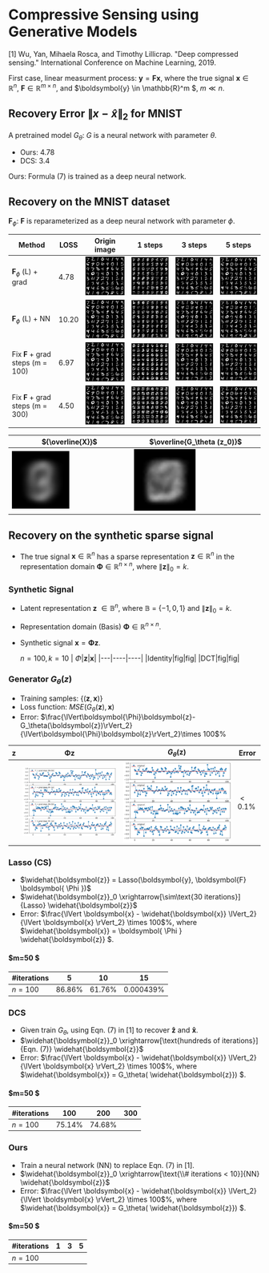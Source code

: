 # Compressive Sensing using Generative Models
 
 [1] Wu, Yan, Mihaela Rosca, and Timothy Lillicrap. "Deep compressed sensing." International Conference on Machine Learning, 2019.
 
 First case, linear measurment process: $\boldsymbol{y} = \boldsymbol{F} \boldsymbol{x}$, where the true signal $\boldsymbol{x} \in \mathbb{R}^n$, $\boldsymbol{F} \in \mathbb{R}^{m \times n}$, and $\boldsymbol{y} \in \mathbb{R}^m $, $m \ll n$.

## Recovery Error $\lVert x-\hat{x}\rVert_2$ for MNIST

A pretrained model $G_\theta$: $G$ is a neural network with parameter $\theta$.

- Ours: 4.78
- DCS: 3.4

Ours: Formula (7) is trained as a deep neural network.

## Recovery on the MNIST dataset

 $\boldsymbol{F}_\phi$: $\boldsymbol{F}$ is reparameterized as a deep neural network with parameter $\phi$.

|Method|LOSS|Origin image| 1 steps|3 steps | 5 steps|
|-------| ----|------- | -----|------ |-----|
|$\boldsymbol{F}_\phi$ (L) + grad|4.78|![alt_text](./fig/origin.png)|![alt_text](./fig/reconstruction_0.png)|![alt_text](./fig/reconstruction_3.png)|![alt_text](./fig/reconstruction_5.png)|
|$\boldsymbol{F}_\phi$ (L) + NN|10.20|![alt_text](./fig/origin.png)|![alt_text](./fig/reconstruction_0_nn.png)|![alt_text](./fig/reconstruction_3_nn.png)|![alt_text](./fig/reconstruction_5_nn.png)|
|Fix $\boldsymbol{F}$ + grad steps          (m = 100) |6.97|![alt_text](./fig/origin.png)|![alt_text](./fig/reconstruction_0_4_last.png)|![alt_text](./fig/reconstruction_3_4_last.png)|![alt_text](./fig/reconstruction_5_4_last.png)|
|Fix $\boldsymbol{F}$ + grad steps          (m = 300)|4.50|![alt_text](./fig/origin.png)|![alt_text](./fig/reconstruction_0_3_last.png)|![alt_text](./fig/reconstruction_3_3_last.png)|![alt_text](./fig/reconstruction_5_3_last.png)|

|${\overline{X}}$|$\overline{G_\theta (z_0)}$|
|-----|-----|
|<img src="./fig/origin_average.png"  width="50%" height="50%">|<img src="./fig/recon_average.png"  width="50%" height="50%">|

## Recovery on the synthetic sparse signal
<!-- ### DCS
|Method|Number of iterations|Origin|Recovery|
|---|----|----|----|
|LASSO|10|![alt_text](./fig/origin_signal_11.png)|![alt_text](./fig/recovery_signal_lasso.png)|
|$G_\theta(z)$|10|![alt_text](./fig/origin_signal_11.png)|![alt_text](./fig/recovery_signal_11.png)|
 -->
- The true signal $\boldsymbol{x} \in \mathbb{R}^n$  has a sparse representation $\boldsymbol{z}\in \mathbb{R}^n$ in the representation domain $\boldsymbol{\Phi} \in \mathbb{R}^{n \times n}$, where $\lVert \boldsymbol{z} \rVert_0=k$.
### Synthetic Signal
- Latent representation $\boldsymbol{z}$  $\in \mathbb{B}^{n}$, where $\mathbb{B}$ =  $\lbrace -1,0, 1\rbrace$ and $\lVert \boldsymbol{z}\rVert_0 = k$.
- Representation domain (Basis) $\boldsymbol{\Phi} \in \mathbb{R}^{n\times n}$.
- Synthetic signal $\boldsymbol{x} = \boldsymbol{\Phi} \boldsymbol{z}$.

    $n=100, k=10$
    | $\Phi$|$\boldsymbol{z}$|$\boldsymbol{x}$|
    |---|----|----|
    |Identity|fig|fig|
    |DCT|fig|fig|


### Generator $G_\theta(z)$
- Training samples: $\lbrace (\boldsymbol{z},\boldsymbol{x})\rbrace$
- Loss function:  $MSE(G_\theta(\boldsymbol{z}), \boldsymbol{x})$
- Error: $\frac{\lVert\boldsymbol{\Phi}\boldsymbol{z}-G_\theta(\boldsymbol{z})\rVert_2}{\lVert\boldsymbol{\Phi}\boldsymbol{z}\rVert_2}\times 100$%

|$\boldsymbol{z}$|$\boldsymbol{\Phi} \boldsymbol{z}$|$G_\theta(\boldsymbol{z})$|Error|
|---|----|----|---|
||![alt_text](./fig/origin_signal_supervised.png)|![alt_text](./fig/gen_signal_supervised.png)|$< 0.1$%|


### Lasso (CS)
- $\widehat{\boldsymbol{z}} = Lasso(\boldsymbol{y}, \boldsymbol{F} \boldsymbol{ \Phi })$
- $\widehat{\boldsymbol{z}}_0 \xrightarrow[\sim\text{30 iterations}]{Lasso} \widehat{\boldsymbol{z}}$
- Error: $\frac{\lVert \boldsymbol{x} - \widehat{\boldsymbol{x}} \lVert_2}{\lVert \boldsymbol{x} \rVert_2} \times 100$%, where $\widehat{\boldsymbol{x}} = \boldsymbol{ \Phi } \widehat{\boldsymbol{z}} $.

 
#### $m=50 $ 

|#iterations| $5$ | $10$ |  $15$|
|------|------|------|-----|
|$n=100$|86.86%|61.76%|0.000439%|


### DCS
- Given train $G_\theta$, using Eqn. (7) in [1] to recover $\boldsymbol{\widehat{z}}$ and $\boldsymbol{\widehat{x}}$.
- $\widehat{\boldsymbol{z}}_0 \xrightarrow[\text{hundreds of iterations}]{Eqn. (7)} \widehat{\boldsymbol{z}}$
- Error: $\frac{\lVert \boldsymbol{x} - \widehat{\boldsymbol{x}} \lVert_2}{\lVert \boldsymbol{x} \rVert_2} \times 100$%, where $\widehat{\boldsymbol{x}} = G_\theta( \widehat{\boldsymbol{z}}) $.

#### $m=50 $ 

|#iterations| $100$ | $200$ |  $300$|
|------|------|------|-----|
|$n=100$|75.14%|74.68%||


### Ours
- Train a neural network (NN) to replace Eqn. (7) in [1].
- $\widehat{\boldsymbol{z}}_0 \xrightarrow[\text{\\# iterations < 10}]{NN} \widehat{\boldsymbol{z}}$
- Error: $\frac{\lVert \boldsymbol{x} - \widehat{\boldsymbol{x}} \lVert_2}{\lVert \boldsymbol{x} \rVert_2} \times 100$%, where $\widehat{\boldsymbol{x}} = G_\theta( \widehat{\boldsymbol{z}}) $.

#### $m=50 $ 

|#iterations| $1$ | $3$ | $5$|
|------|------|------|-----|
|$n=100$||||

